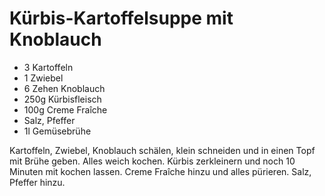 ﻿# Kürbis-Kartoffelsuppe mit Knoblauch

- 3 Kartoffeln
- 1 Zwiebel
- 6 Zehen Knoblauch
- 250g Kürbisfleisch
- 100g Creme Fraîche
- Salz, Pfeffer
- 1l Gemüsebrühe

Kartoffeln, Zwiebel, Knoblauch schälen, klein schneiden und in einen Topf mit Brühe geben.
Alles weich kochen.
Kürbis zerkleinern und noch 10 Minuten mit kochen lassen.
Creme Fraîche hinzu und alles pürieren.
Salz, Pfeffer hinzu.
